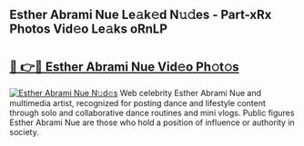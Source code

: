 ## Esther Abrami Nue Le𝚊k𝚎d N𝚞𝚍es - Part-xRx Photos Vid𝚎o Le𝚊ks oRnLP

# <h2><a href="http://fb5xkyw.evod.top/?m=Esther+Abrami+Nue">🔗 👉🔴 Esther Abrami Nue Vid𝚎o Ph𝚘t𝚘s</a></h2>

[![Esther Abrami Nue N𝚞d𝚎s](https://i.imgur.com/8V9OHl7.gif)](http://fb5xkyw.evod.top/?m=Esther+Abrami+Nue)
Web celebrity Esther Abrami Nue and multimedia artist, recognized for posting dance and lifestyle content through solo and collaborative dance routines and mini vlogs. Public figures Esther Abrami Nue are those who hold a position of influence or authority in society. 
